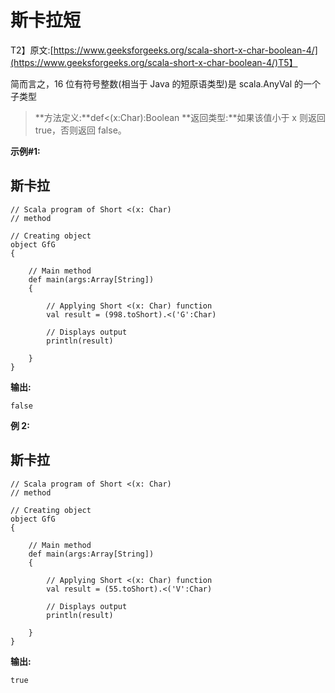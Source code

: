 # 斯卡拉短

T2】原文:[https://www.geeksforgeeks.org/scala-short-x-char-boolean-4/](https://www.geeksforgeeks.org/scala-short-x-char-boolean-4/)T5】

简而言之，16 位有符号整数(相当于 Java 的短原语类型)是 scala.AnyVal 的一个子类型

> **方法定义:**def<(x:Char):Boolean
> **返回类型:**如果该值小于 x 则返回 true，否则返回 false。

**示例#1:**

## 斯卡拉

```
// Scala program of Short <(x: Char)
// method

// Creating object
object GfG
{

    // Main method
    def main(args:Array[String])
    {

        // Applying Short <(x: Char) function
        val result = (998.toShort).<('G':Char)

        // Displays output
        println(result)

    }
}
```

**输出:**

```
false
```

**例 2:**

## 斯卡拉

```
// Scala program of Short <(x: Char)
// method

// Creating object
object GfG
{

    // Main method
    def main(args:Array[String])
    {

        // Applying Short <(x: Char) function
        val result = (55.toShort).<('V':Char)

        // Displays output
        println(result)

    }
}
```

**输出:**

```
true
```